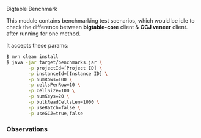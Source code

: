 Bigtable Benchmark

This module contains benchmarking test scenarios, which would be idle to check the difference between **bigtable-core** client & **GCJ veneer** client.
after running for one method.

It accepts these params:

```bash
$ mvn clean install 
$ java -jar target/benchmarks.jar \
        -p projectId=[Project ID] \
        -p instanceId=[Instance ID] \
        -p numRows=100 \
        -p cellsPerRow=10 \
        -p cellSize=100 \
        -p numKeys=20 \
        -p bulkReadCellsLen=1000 \
        -p useBatch=false \
        -p useGCJ=true,false 
```


### Observations
